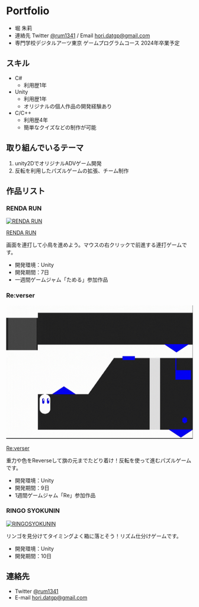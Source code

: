 # Portfolio

- 堀 朱莉
- 連絡先 Twitter [@rum1341](https://twitter.com/rum1341)  / Email [hori.datgp@gmail.com](mailto:hori.datgp@gmail.com)
- 専門学校デジタルアーツ東京 ゲームプログラムコース 2024年卒業予定


## スキル
- C#
  - 利用歴1年
- Unity
  - 利用歴1年
  - オリジナルの個人作品の開発経験あり
- C/C++
  - 利用歴4年
  - 簡単なクイズなどの制作が可能

## 取り組んでいるテーマ
1. unity2DでオリジナルADVゲーム開発
1. 反転を利用したパズルゲームの拡張、チーム制作

## 作品リスト

### RENDA RUN
[<img src="rendarun.gif" alt="RENDA RUN" style="height: 360px">](https://unityroom.com/games/rendarun)

[RENDA RUN](https://unityroom.com/games/rendarun)

画面を連打して小鳥を進めよう。マウスの右クリックで前進する連打ゲームです。

- 開発環境：Unity
- 開発期間：7日
- 一週間ゲームジャム「ためる」参加作品

### Re:verser
[<img src="samune1.gif" alt="Re:verser" style="height: 360px">](https://unityroom.com/games/reverser)

[Re:verser](https://unityroom.com/games/reverser)

重力や色をReverseして旗の元までたどり着け！反転を使って進むパズルゲームです。

- 開発環境：Unity
- 開発期間：9日
- 1週間ゲームジャム「Re」参加作品

### RINGO SYOKUNIN
[<img src=".gif" alt="RINGOSYOKUNIN" style="height: 360px">](https://unityroom.com/games/reverser)


リンゴを見分けてタイミングよく箱に落とそう！リズム仕分けゲームです。

- 開発環境：Unity
- 開発期間：10日

## 連絡先
- Twitter [@rum1341](https://twitter.com/rum1341) 
- E-mail [hori.datgp@gmail.com](mailto:hori.datgp@gmail.com)
